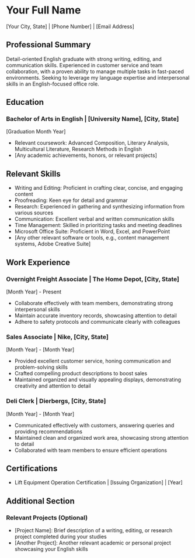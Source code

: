 # Your Full Name
[Your City, State] | [Phone Number] | [Email Address]

## Professional Summary
Detail-oriented English graduate with strong writing, editing, and communication skills. Experienced in customer service and team collaboration, with a proven ability to manage multiple tasks in fast-paced environments. Seeking to leverage my language expertise and interpersonal skills in an English-focused office role.

## Education

### Bachelor of Arts in English | [University Name], [City, State]
[Graduation Month Year]

- Relevant coursework: Advanced Composition, Literary Analysis, Multicultural Literature, Research Methods in English
- [Any academic achievements, honors, or relevant projects]

## Relevant Skills

- Writing and Editing: Proficient in crafting clear, concise, and engaging content
- Proofreading: Keen eye for detail and grammar
- Research: Experienced in gathering and synthesizing information from various sources
- Communication: Excellent verbal and written communication skills
- Time Management: Skilled in prioritizing tasks and meeting deadlines
- Microsoft Office Suite: Proficient in Word, Excel, and PowerPoint
- [Any other relevant software or tools, e.g., content management systems, Adobe Creative Suite]

## Work Experience

### Overnight Freight Associate | The Home Depot, [City, State]
[Month Year] - Present

- Collaborate effectively with team members, demonstrating strong interpersonal skills
- Maintain accurate inventory records, showcasing attention to detail
- Adhere to safety protocols and communicate clearly with colleagues

### Sales Associate | Nike, [City, State]
[Month Year] - [Month Year]

- Provided excellent customer service, honing communication and problem-solving skills
- Crafted compelling product descriptions to boost sales
- Maintained organized and visually appealing displays, demonstrating creativity and attention to detail

### Deli Clerk | Dierbergs, [City, State]
[Month Year] - [Month Year]

- Communicated effectively with customers, answering queries and providing recommendations
- Maintained clean and organized work area, showcasing strong attention to detail
- Collaborated with team members to ensure efficient operations

## Certifications

- Lift Equipment Operation Certification | [Issuing Organization] | [Year]

## Additional Section

### Relevant Projects (Optional)
- [Project Name]: Brief description of a writing, editing, or research project completed during your studies
- [Another Project]: Another relevant academic or personal project showcasing your English skills
